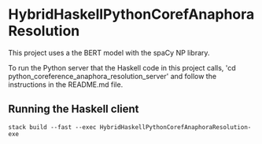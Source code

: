 # HybridHaskellPythonCorefAnaphoraResolution

This project uses a the BERT model with the spaCy NP library.

To run the Python server that the Haskell code in this project calls, 'cd python_coreference_anaphora_resolution_server'
and follow the instructions in the README.md file.

## Running the Haskell client

    stack build --fast --exec HybridHaskellPythonCorefAnaphoraResolution-exe